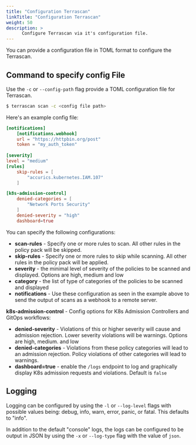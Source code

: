 ```yaml
---
title: "Configuration Terrascan"
linkTitle: "Configuration Terrascan"
weight: 50
description: >
      Configure Terrascan via it's configuration file.
---
```


You can provide a configuration file in TOML format to configure the Terrascan.

## Command to specify config File

Use the `-c` or `--config-path` flag provide a TOML configuration file for Terrascan.

``` Bash
$ terrascan scan -c <config file path>
```

 Here's an example config file:

``` TOML
[notifications]
    [notifications.webhook]
    url = "https://httpbin.org/post"
    token = "my_auth_token"
   
[severity]
level = "medium"
[rules]
    skip-rules = [
        "accurics.kubernetes.IAM.107"
    ]

[k8s-admission-control]
    denied-categories = [
        "Network Ports Security"
    ]
    denied-severity = "high"
    dashboard=true

```

You can specify the following configurations:

*  **scan-rules** - Specify one or more rules to scan. All other rules in the policy pack will be skipped.
*  **skip-rules** - Specify one or more rules to skip while scanning. All other rules in the policy pack will be applied.
*  **severity** - the minimal level of severity of the policies to be scanned and displayed. Options are high, medium and low
*  **category** - the list of type of categories of the policies to be scanned and displayed
*  **notifications** - Use these configuration as seen in the example above to send the output of scans as a webhook to a remote server. 


**k8s-admission-control** - Config options for K8s Admission Controllers and GitOps workflows:

*  **denied-severity** - Violations of this or higher severity will cause and admission rejection. Lower severity violations will be warnings. Options are high, medium. and low
*  **denied-categories** - Violations from these policy categories will lead to an admission rejection. Policy violations of other categories will lead to warnings.
*  **dashboard=true** - enable the `/logs` endpoint to log and graphically display K8s admission requests and violations. Default is `false`


## Logging
Logging can be configured by using the `-l` or `--log-level` flags with possible values being: debug, info, warn, error, panic, or fatal. This defaults to "info".

In addition to the default "console" logs, the logs can be configured to be output in JSON by using the `-x` or `--log-type` flag with the value of `json`.
